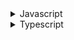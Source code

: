 <details>
<summary>Javascript</summary>

1. [How to hide object properties from console logs and iteration #shorts](https://youtube.com/shorts/51S1hevmQd0?feature=share)
1. [The BEST way to visualize JSON👩‍💻 #programming #technology #software #code #data #tech](https://youtube.com/shorts/l0BCG22XozI?feature=share)
1. [Javascript is overly complex - youtube shorts](https://youtube.com/shorts/XUvJ7ZaKWqY?feature=share)
1. [How to use regex to check if a javascript string contains a pattern #shorts](https://youtube.com/shorts/cYvBdQFc8F4?feature=share)
1. [A better way to doing if statement in Javascript](https://youtube.com/shorts/pfl7OJoibZw?feature=share)
1. [This is why closure is important in Javascript](https://youtube.com/shorts/LC5O4rbjd-4?feature=share)
1. [How to save data to JSON file](https://youtu.be/T7s3st6xfpA)
1. [Checkbox transition using HTML and CSS #shorts](https://youtube.com/shorts/TzTbQBhn4Mc?feature=share)
1. [Star Pattern 1 | Printing Patterns in Javascript | #programming](https://youtu.be/Phderdi6VqU)
1. [JSconfig - A Single Trick to Speed Up your JavaScript Development](https://youtu.be/fViMRQLWcCo)
1. [How to Access ES Module Metadata using import.meta](https://dmitripavlutin.com/javascript-import-meta/)
1. [[10분 테코톡] 빅터의 Generator와 Async/Await](https://youtu.be/ZrdHtL1gcEI)
1. [NPM workspaces](https://docs.npmjs.com/cli/v7/using-npm/workspaces)
1. [The NodeJS 18 Fetch API](https://dev.to/andrewbaisden/the-nodejs-18-fetch-api-72m)
1. [Keep Your Bundle Size Under Control](https://citw.medium.com/keep-your-bundle-size-under-control-with-import-cost-vscode-extension-5d476b3c5a76)

</details>

<details>
<summary>Typescript</summary>

1. [TypeScript Core Concepts - Using generics in TypeScript](https://youtu.be/nmCKKIxebJc)
2. [TypeScript - Generics #6](https://youtu.be/Nm0XoDgkIFc)

</details>
